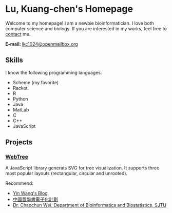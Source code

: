# Lu, Kuang-chen's Homepage


Welcome to my homepage! I am a newbie bioinformatician. I love both computer science and biology. If you are interested in my works, feel free to <a href="mailto:lkc1024@openmailbox.org">contact</a> me.


<strong>E-mail: </strong><a href="mailto:lkc1024@openmailbox.org">lkc1024@openmailbox.org</a>


## Skills

I know the following programming languages.

* Scheme (my favorite)
* Racket
* R
* Python
* Java
* MatLab
* C
* C++
* JavaScript


## Projects

### <a href="https://github.com/KelvinLu1024/WebTree">WebTree</a>

A JavaScript library generats SVG for tree visualization. It supports three most popular layouts (rectangular, circular and unrooted).




Recommend:

* <a href="http://www.yinwang.org/">Yin Wang's Blog</a>
* <a href="http://ctext.org/zh"/>中國哲學書電子化計劃</a>
* <a href="http://cgm.sjtu.edu.cn/index/index.php">Dr. Chaochun Wei, Department of Bioinformatics and Biostatistics, SJTU</a>
